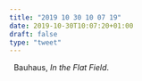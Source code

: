 ```yaml
---
title: "2019 10 30 10 07 19"
date: 2019-10-30T10:07:20+01:00
draft: false
type: "tweet"
---
```

<a href="https://music.apple.com/fr/album/in-the-flat-field/1025316248" class="iconfont icon-music" title="rss"></a> &nbsp; Bauhaus, *In the Flat Field*.
